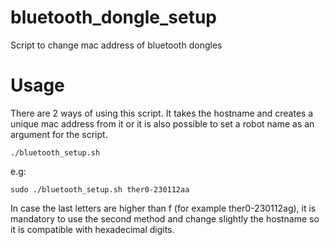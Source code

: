 # bluetooth_dongle_setup
Script to change mac address of bluetooth dongles

# Usage
There are 2 ways of using this script. 
It takes the hostname and creates a unique mac address from it or it is also possible to set a robot name as an argument for the script. 

```
./bluetooth_setup.sh
```

e.g:
```
sudo ./bluetooth_setup.sh ther0-230112aa
```

In case the last letters are higher than f (for example ther0-230112ag), it is mandatory to use the second method and change slightly the hostname so it is compatible with hexadecimal digits. 
